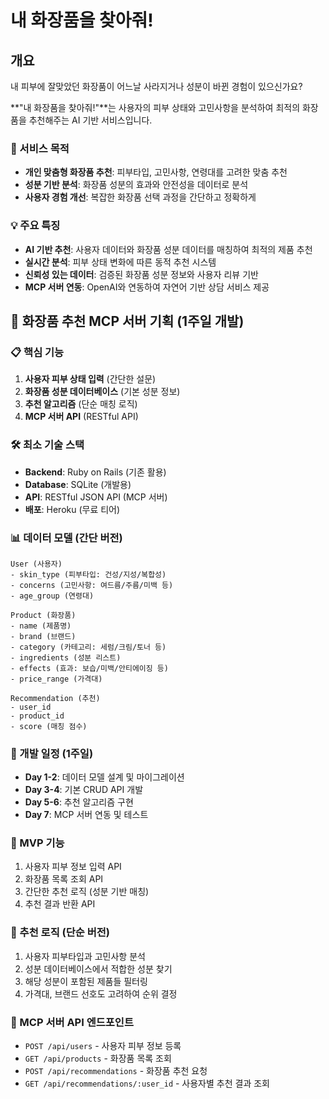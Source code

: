 # 내 화장품을 찾아줘!

## 개요

내 피부에 잘맞았던 화장품이 어느날 사라지거나 성분이 바뀐 경험이 있으신가요?

**"내 화장품을 찾아줘!"**는 사용자의 피부 상태와 고민사항을 분석하여 최적의 화장품을 추천해주는 AI 기반 서비스입니다.

### 🎯 서비스 목적

- **개인 맞춤형 화장품 추천**: 피부타입, 고민사항, 연령대를 고려한 맞춤 추천
- **성분 기반 분석**: 화장품 성분의 효과와 안전성을 데이터로 분석
- **사용자 경험 개선**: 복잡한 화장품 선택 과정을 간단하고 정확하게

### 💡 주요 특징

- **AI 기반 추천**: 사용자 데이터와 화장품 성분 데이터를 매칭하여 최적의 제품 추천
- **실시간 분석**: 피부 상태 변화에 따른 동적 추천 시스템
- **신뢰성 있는 데이터**: 검증된 화장품 성분 정보와 사용자 리뷰 기반
- **MCP 서버 연동**: OpenAI와 연동하여 자연어 기반 상담 서비스 제공

## 🚀 화장품 추천 MCP 서버 기획 (1주일 개발)

### 📋 핵심 기능

1. **사용자 피부 상태 입력** (간단한 설문)
2. **화장품 성분 데이터베이스** (기본 성분 정보)
3. **추천 알고리즘** (단순 매칭 로직)
4. **MCP 서버 API** (RESTful API)

### 🛠 최소 기술 스택

- **Backend**: Ruby on Rails (기존 활용)
- **Database**: SQLite (개발용)
- **API**: RESTful JSON API (MCP 서버)
- **배포**: Heroku (무료 티어)

### 📊 데이터 모델 (간단 버전)

```
User (사용자)
- skin_type (피부타입: 건성/지성/복합성)
- concerns (고민사항: 여드름/주름/미백 등)
- age_group (연령대)

Product (화장품)
- name (제품명)
- brand (브랜드)
- category (카테고리: 세럼/크림/토너 등)
- ingredients (성분 리스트)
- effects (효과: 보습/미백/안티에이징 등)
- price_range (가격대)

Recommendation (추천)
- user_id
- product_id
- score (매칭 점수)
```

### 🔄 개발 일정 (1주일)

- **Day 1-2**: 데이터 모델 설계 및 마이그레이션
- **Day 3-4**: 기본 CRUD API 개발
- **Day 5-6**: 추천 알고리즘 구현
- **Day 7**: MCP 서버 연동 및 테스트

### 🎯 MVP 기능

1. 사용자 피부 정보 입력 API
2. 화장품 목록 조회 API
3. 간단한 추천 로직 (성분 기반 매칭)
4. 추천 결과 반환 API

### 📝 추천 로직 (단순 버전)

1. 사용자 피부타입과 고민사항 분석
2. 성분 데이터베이스에서 적합한 성분 찾기
3. 해당 성분이 포함된 제품들 필터링
4. 가격대, 브랜드 선호도 고려하여 순위 결정

### 🔧 MCP 서버 API 엔드포인트

- `POST /api/users` - 사용자 피부 정보 등록
- `GET /api/products` - 화장품 목록 조회
- `POST /api/recommendations` - 화장품 추천 요청
- `GET /api/recommendations/:user_id` - 사용자별 추천 결과 조회
